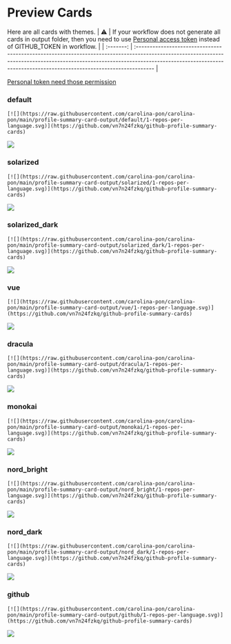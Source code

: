 
# Preview Cards

Here are all cards with themes.
| :warning: | If your workflow does not generate all cards in output folder, then you need to use [Personal access token](https://docs.github.com/en/actions/configuring-and-managing-workflows/creating-and-storing-encrypted-secrets) instead of GITHUB_TOKEN in workflow. |
| :-------: | :------------------------------------------------------------------------------------------------------------------------------------------------------------------------------------------------------------------------------------------------ |

[Personal token need those permission](https://github.com/vn7n24fzkq/github-profile-summary-cards/wiki/Personal-access-token-permissions)


### default


```
[![](https://raw.githubusercontent.com/carolina-pon/carolina-pon/main/profile-summary-card-output/default/1-repos-per-language.svg)](https://github.com/vn7n24fzkq/github-profile-summary-cards)
```
![](https://raw.githubusercontent.com/carolina-pon/carolina-pon/main/profile-summary-card-output/default/1-repos-per-language.svg)


### solarized


```
[![](https://raw.githubusercontent.com/carolina-pon/carolina-pon/main/profile-summary-card-output/solarized/1-repos-per-language.svg)](https://github.com/vn7n24fzkq/github-profile-summary-cards)
```
![](https://raw.githubusercontent.com/carolina-pon/carolina-pon/main/profile-summary-card-output/solarized/1-repos-per-language.svg)


### solarized_dark


```
[![](https://raw.githubusercontent.com/carolina-pon/carolina-pon/main/profile-summary-card-output/solarized_dark/1-repos-per-language.svg)](https://github.com/vn7n24fzkq/github-profile-summary-cards)
```
![](https://raw.githubusercontent.com/carolina-pon/carolina-pon/main/profile-summary-card-output/solarized_dark/1-repos-per-language.svg)


### vue


```
[![](https://raw.githubusercontent.com/carolina-pon/carolina-pon/main/profile-summary-card-output/vue/1-repos-per-language.svg)](https://github.com/vn7n24fzkq/github-profile-summary-cards)
```
![](https://raw.githubusercontent.com/carolina-pon/carolina-pon/main/profile-summary-card-output/vue/1-repos-per-language.svg)


### dracula


```
[![](https://raw.githubusercontent.com/carolina-pon/carolina-pon/main/profile-summary-card-output/dracula/1-repos-per-language.svg)](https://github.com/vn7n24fzkq/github-profile-summary-cards)
```
![](https://raw.githubusercontent.com/carolina-pon/carolina-pon/main/profile-summary-card-output/dracula/1-repos-per-language.svg)


### monokai


```
[![](https://raw.githubusercontent.com/carolina-pon/carolina-pon/main/profile-summary-card-output/monokai/1-repos-per-language.svg)](https://github.com/vn7n24fzkq/github-profile-summary-cards)
```
![](https://raw.githubusercontent.com/carolina-pon/carolina-pon/main/profile-summary-card-output/monokai/1-repos-per-language.svg)


### nord_bright


```
[![](https://raw.githubusercontent.com/carolina-pon/carolina-pon/main/profile-summary-card-output/nord_bright/1-repos-per-language.svg)](https://github.com/vn7n24fzkq/github-profile-summary-cards)
```
![](https://raw.githubusercontent.com/carolina-pon/carolina-pon/main/profile-summary-card-output/nord_bright/1-repos-per-language.svg)


### nord_dark


```
[![](https://raw.githubusercontent.com/carolina-pon/carolina-pon/main/profile-summary-card-output/nord_dark/1-repos-per-language.svg)](https://github.com/vn7n24fzkq/github-profile-summary-cards)
```
![](https://raw.githubusercontent.com/carolina-pon/carolina-pon/main/profile-summary-card-output/nord_dark/1-repos-per-language.svg)


### github


```
[![](https://raw.githubusercontent.com/carolina-pon/carolina-pon/main/profile-summary-card-output/github/1-repos-per-language.svg)](https://github.com/vn7n24fzkq/github-profile-summary-cards)
```
![](https://raw.githubusercontent.com/carolina-pon/carolina-pon/main/profile-summary-card-output/github/1-repos-per-language.svg)

